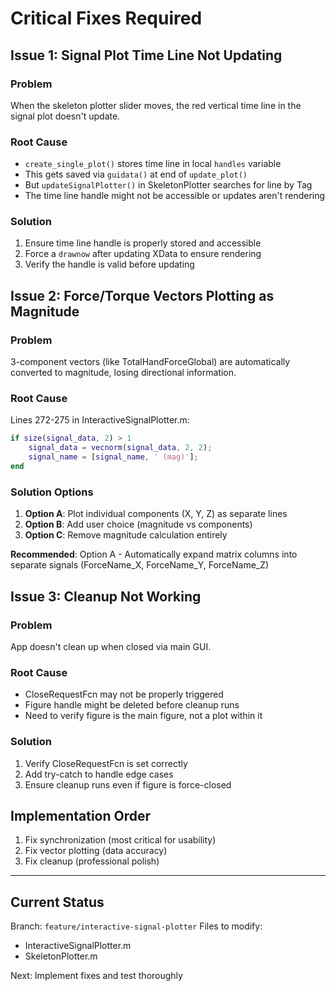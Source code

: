 # Critical Fixes Required

## Issue 1: Signal Plot Time Line Not Updating

### Problem

When the skeleton plotter slider moves, the red vertical time line in the signal plot doesn't update.

### Root Cause

- `create_single_plot()` stores time line in local `handles` variable
- This gets saved via `guidata()` at end of `update_plot()`
- But `updateSignalPlotter()` in SkeletonPlotter searches for line by Tag
- The time line handle might not be accessible or updates aren't rendering

### Solution

1. Ensure time line handle is properly stored and accessible
2. Force a `drawnow` after updating XData to ensure rendering
3. Verify the handle is valid before updating

## Issue 2: Force/Torque Vectors Plotting as Magnitude

### Problem

3-component vectors (like TotalHandForceGlobal) are automatically converted to magnitude, losing directional information.

### Root Cause

Lines 272-275 in InteractiveSignalPlotter.m:

```matlab
if size(signal_data, 2) > 1
    signal_data = vecnorm(signal_data, 2, 2);
    signal_name = [signal_name, ' (mag)'];
end
```

### Solution Options

1. **Option A**: Plot individual components (X, Y, Z) as separate lines
2. **Option B**: Add user choice (magnitude vs components)
3. **Option C**: Remove magnitude calculation entirely

**Recommended**: Option A - Automatically expand matrix columns into separate signals (ForceName_X, ForceName_Y, ForceName_Z)

## Issue 3: Cleanup Not Working

### Problem

App doesn't clean up when closed via main GUI.

### Root Cause

- CloseRequestFcn may not be properly triggered
- Figure handle might be deleted before cleanup runs
- Need to verify figure is the main figure, not a plot within it

### Solution

1. Verify CloseRequestFcn is set correctly
2. Add try-catch to handle edge cases
3. Ensure cleanup runs even if figure is force-closed

## Implementation Order

1. Fix synchronization (most critical for usability)
2. Fix vector plotting (data accuracy)
3. Fix cleanup (professional polish)

---

## Current Status

Branch: `feature/interactive-signal-plotter`
Files to modify:

- InteractiveSignalPlotter.m
- SkeletonPlotter.m

Next: Implement fixes and test thoroughly

